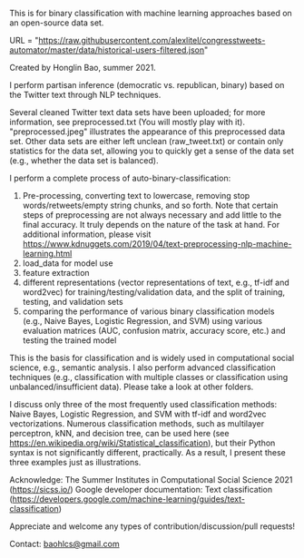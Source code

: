 This is for binary classification with machine learning approaches based on an open-source data set. 

URL = "https://raw.githubusercontent.com/alexlitel/congresstweets-automator/master/data/historical-users-filtered.json"

Created by Honglin Bao, summer 2021. 

I perform partisan inference (democratic vs. republican, binary) based on the Twitter text through NLP techniques. 

Several cleaned Twitter text data sets have been uploaded; for more information, see preprocessed.txt (You will mostly play with it). "preprocessed.jpeg" illustrates the appearance of this preprocessed data set. Other data sets are either left unclean (raw_tweet.txt) or contain only statistics for the data set, allowing you to quickly get a sense of the data set (e.g., whether the data set is balanced).

I perform a complete process of auto-binary-classification:

1. Pre-processing, converting text to lowercase, removing stop words/retweets/empty string chunks, and so forth. Note that certain steps of preprocessing are not always necessary and add little to the final accuracy. It truly depends on the nature of the task at hand. For additional information, please visit https://www.kdnuggets.com/2019/04/text-preprocessing-nlp-machine-learning.html
2. load_data for model use
3. feature extraction
4. different representations (vector representations of text, e.g., tf-idf and word2vec) for training/testing/validation data, and the split of training, testing, and validation sets
5. comparing the performance of various binary classification models (e.g., Naive Bayes, Logistic Regression, and SVM) using various evaluation matrices (AUC, confusion matrix, accuracy score, etc.) and testing the trained model

This is the basis for classification and is widely used in computational social science, e.g., semantic analysis.
I also perform advanced classification techniques (e.g., classification with multiple classes or classification using unbalanced/insufficient data). Please take a look at other folders. 

I discuss only three of the most frequently used classification methods: Naive Bayes, Logistic Regression, and SVM with tf-idf and word2vec vectorizations. Numerous classification methods, such as multilayer perceptron, kNN, and decision tree, can be used here (see https://en.wikipedia.org/wiki/Statistical_classification), but their Python syntax is not significantly different, practically. As a result, I present these three examples just as illustrations. 

Acknowledge: The Summer Institutes in Computational Social Science 2021 (https://sicss.io/)
             Google developer documentation: Text classification (https://developers.google.com/machine-learning/guides/text-classification)


Appreciate and welcome any types of contribution/discussion/pull requests!

Contact: baohlcs@gmail.com
